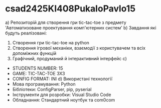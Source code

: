 # csad2425KI408PukaloPavlo15
a) Репозиторій для створення гри tic-tac-toe з предмету 'Автоматизоване проектування комп'ютерних систем'
b) Завдання які будуть реалізовані:
  1) Створення гри tic-tac-toe на python
  2) Створення ігрової механіки, взаємодії з користувачем та всіх допоміжних функцій
  3) Графічний, продуманий й інтерактивний інтерфейс
с) 
  - STUDENTS NUMBER: 15
  - GAME: TIC-TAC-TOE 3X3
  - CONFIG FORMAT: INI
d) Використані технології
  - Мова програмування: Python
  - Бібліотеки: ConfigParser, pip, pyserial
  - Інструменти для розробки: Visual Studio Code
  - Обладнання: Стандартний ноутбук та com0com
